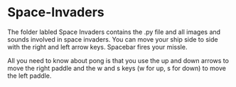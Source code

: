 # Space-Invaders

The folder labled Space Invaders contains the .py file and all images and sounds involved in space invaders. You can move your ship side to side with the right and left arrow keys. Spacebar fires your missle.

All you need to know about pong is that you use the up and down arrows to move the right paddle and the w and s keys (w for up, s for down) to move the left paddle.
